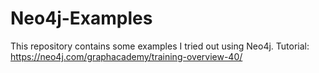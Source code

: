 # Neo4j-Examples

This repository contains some examples I tried out using Neo4j.
Tutorial: https://neo4j.com/graphacademy/training-overview-40/

